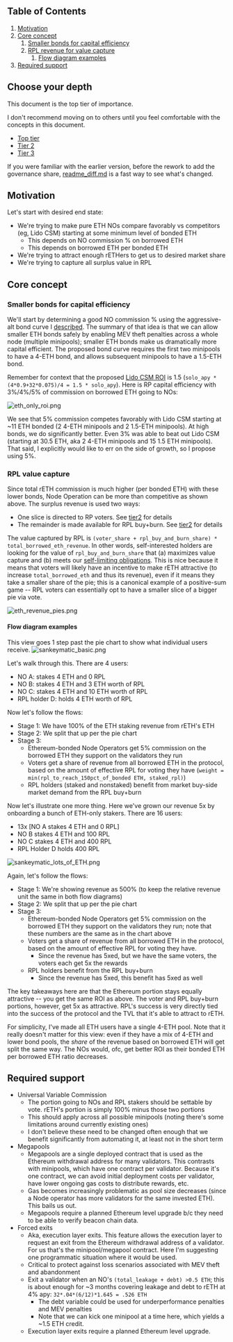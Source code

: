 ## Table of Contents
1. [Motivation](#motivation)
2. [Core concept](#core-concept)
   1. [Smaller bonds for capital efficiency](#smaller-bonds-for-capital-efficiency)
   2. [RPL revenue for value capture](#rpl-revenue-for-value-capture)
      1. [Flow diagram examples](#flow-diagram-examples)
3. [Required support](#required-support)

## Choose your depth
This document is the top tier of importance.

I don't recommend moving on to others until you feel comfortable with the concepts in this document.
- [Top tier](readme.md)
- [Tier 2](readme_tier2.md)
- [Tier 3](readme_tier3.md)

If you were familiar with the earlier version, before the rework to add the governance share, [readme_diff.md](readme_diff.md) is a fast way to see what's changed.


## Motivation
Let's start with desired end state:
- We're trying to make pure ETH NOs compare favorably vs competitors (eg, Lido CSM) starting at some minimum level of bonded ETH
  - This depends on NO commission % on borrowed ETH
  - This depends on borrowed ETH per bonded ETH
- We're trying to attract enough rETHers to get us to desired market share
- We're trying to capture all surplus value in RPL

## Core concept

### Smaller bonds for capital efficiency
We'll start by determining a good NO commission % using the aggressive-alt bond curve I [described](../2023_11_rapid_research_incubator/bond_curves.md). The summary of that idea is that we can allow smaller ETH bonds safely by enabling MEV theft penalties across a whole node (multiple minipools); smaller ETH bonds make us dramatically more capital efficient. The proposed bond curve requires the first two minipools to have a 4-ETH bond, and allows subsequent minipools to have a 1.5-ETH bond. 

Remember for context that the proposed [Lido CSM ROI](https://research.lido.fi/t/bond-and-staking-fee-napkin-math/5999) is 1.5 (`solo_apy * (4*0.9+32*0.075)/4 = 1.5 * solo_apy`). Here is RP capital efficiency with 3%/4%/5% of commission on borrowed ETH going to NOs:

![eth_only_roi.png](eth_only_roi.png)

We see that 5% commission competes favorably with Lido CSM starting at ~11 ETH bonded (2 4-ETH minipools and 2 1.5-ETH minipools). At high bonds, we do significantly better. Even 3% was able to beat out Lido CSM (starting at 30.5 ETH, aka 2 4-ETH minipools and 15 1.5 ETH minipools). That said, I explicitly would like to err on the side of growth, so I propose using 5%.

### RPL value capture
Since total rETH commission is much higher (per bonded ETH) with these lower bonds, Node Operation can be more than competitive as shown above. The surplus revenue is used two ways:
- One slice is directed to RP voters. See [tier2](readme_tier2.md#voter-share-thoughts) for details
- The remainder is made available for RPL buy+burn. See [tier2](readme_tier2.md#rpl-buyburn) for details

The value captured by RPL is `(voter_share + rpl_buy_and_burn_share) * total_borrowed_eth_revenue`. In other words, self-interested holders are looking for the value of `rpl_buy_and_burn_share` that (a) maximizes value capture and (b) meets our [self-limiting obligations](https://rpips.rocketpool.net/RPIPs/RPIP-17). This is nice because it means that voters will likely have an incentive to make rETH attractive (to increase `total_borrowed_eth` and thus its revenue), even if it means they take a smaller share of the pie; this is a canonical example of a positive-sum game -- RPL voters can essentially opt to have a smaller slice of a bigger pie via vote.

![eth_revenue_pies.png](eth_revenue_pies.png)

#### Flow diagram examples
This view goes 1 step past the pie chart to show what individual users receive.
![sankeymatic_basic.png](sankeymatic_basic.png)

Let's walk through this. There are 4 users:
- NO A: stakes 4 ETH and 0 RPL
- NO B: stakes 4 ETH and 3 ETH worth of RPL
- NO C: stakes 4 ETH and 10 ETH worth of RPL
- RPL holder D: holds 4 ETH worth of RPL

Now let's follow the flows:
- Stage 1: We have 100% of the ETH staking revenue from rETH's ETH
- Stage 2: We split that up per the pie chart
- Stage 3:
  - Ethereum-bonded Node Operators get 5% commission on the borrowed ETH they support on the validators they run
  - Voters get a share of revenue from all borrowed ETH in the protocol, based on the amount of effective RPL for voting they have (`weight = min(rpl_to_reach_150pct_of_bonded ETH, staked_rpl)`)
  - RPL holders (staked and nonstaked) benefit from market buy-side market demand from the RPL buy+burn

Now let's illustrate one more thing. Here we've grown our revenue 5x by onboarding a bunch of ETH-only stakers.
There are 16 users:
- 13x [NO A stakes 4 ETH and 0 RPL]
- NO B stakes 4 ETH and 100 RPL
- NO C stakes 4 ETH and 400 RPL
- RPL Holder D holds 400 RPL

![sankeymatic_lots_of_ETH.png](sankeymatic_lots_of_ETH.png)

Again, let's follow the flows:
- Stage 1: We're showing revenue as 500% (to keep the relative revenue unit the same in both flow diagrams)
- Stage 2: We split that up per the pie chart
- Stage 3:
  - Ethereum-bonded Node Operators get 5% commission on the borrowed ETH they support on the validators they run; note that these numbers are the same as in the chart above
  - Voters get a share of revenue from all borrowed ETH in the protocol, based on the amount of effective RPL for voting they have.
    - Since the revenue has 5xed, but we have the same voters, the voters each get 5x the rewards
  - RPL holders benefit from the RPL buy+burn
    - Since the revenue has 5xed, this benefit has 5xed as well

The key takeaways here are that the Ethereum portion stays equally attractive -- you get the same ROI as above. The voter and RPL buy+burn portions, however, get 5x as attractive. RPL's success is very directly tied into the success of the protocol and the TVL that it's able to attract to rETH. 

For simplicity, I've made all ETH users have a single 4-ETH pool. Note that it really doesn't matter for this view: even if they have a mix of 4-ETH and lower bond pools, the _share_ of the revenue based on borrowed ETH will get split the same way. The NOs would, ofc, get better ROI as their bonded ETH per borrowed ETH ratio decreases.

## Required support
- Universal Variable Commission
  - The portion going to NOs and RPL stakers should be settable by vote. rETH's portion is simply 100% minus those two portions 
  - This should apply across all possible minipools (noting there's some limitations around currently existing ones)
  - I don't believe these need to be changed often enough that we benefit significantly from automating it, at least not in the short term
- Megapools
  - Megapools are a single deployed contract that is used as the Ethereum withdrawal address for many validators. This contrasts with minipools, which have one contract per validator. Because it's one contract, we can avoid initial deployment costs per validator, have lower ongoing gas costs to distribute rewards, etc.
  - Gas becomes increasingly problematic as pool size decreases (since a Node operator has more validators for the same invested ETH). This bails us out.
  - Megapools require a planned Ethereum level upgrade b/c they need to be able to verify beacon chain data. 
- Forced exits
  - Aka, execution layer exits. This feature allows the execution layer to request an exit from the Ethereum withdrawal address of a validator. For us that's the minipool/megapool contract. Here I'm suggesting one programmatic situation where it would be used.
  - Critical to protect against loss scenarios associated with MEV theft and abandonment
  - Exit a validator when an NO's `(total_leakage + debt) >0.5 ETH`; this is about enough for ~3 months covering leakage and debt to rETH at 4% apy: `32*.04*(6/12)*1.645 = .526 ETH`
    - The debt variable could be used for underperformance penalties and MEV penalties
    - Note that we can kick one minipool at a time here, which yields a ~1.5 ETH credit.
  - Execution layer exits require a planned Ethereum level upgrade.